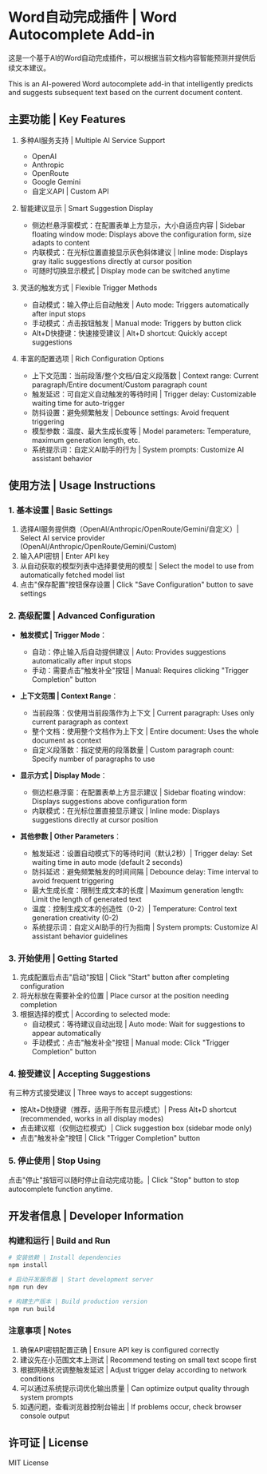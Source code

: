 # Word自动完成插件 | Word Autocomplete Add-in

这是一个基于AI的Word自动完成插件，可以根据当前文档内容智能预测并提供后续文本建议。

This is an AI-powered Word autocomplete add-in that intelligently predicts and suggests subsequent text based on the current document content.

## 主要功能 | Key Features

1. 多种AI服务支持 | Multiple AI Service Support
   - OpenAI
   - Anthropic
   - OpenRoute
   - Google Gemini
   - 自定义API | Custom API

2. 智能建议显示 | Smart Suggestion Display
   - 侧边栏悬浮窗模式：在配置表单上方显示，大小自适应内容 | Sidebar floating window mode: Displays above the configuration form, size adapts to content
   - 内联模式：在光标位置直接显示灰色斜体建议 | Inline mode: Displays gray italic suggestions directly at cursor position
   - 可随时切换显示模式 | Display mode can be switched anytime

3. 灵活的触发方式 | Flexible Trigger Methods
   - 自动模式：输入停止后自动触发 | Auto mode: Triggers automatically after input stops
   - 手动模式：点击按钮触发 | Manual mode: Triggers by button click
   - Alt+D快捷键：快速接受建议 | Alt+D shortcut: Quickly accept suggestions

4. 丰富的配置选项 | Rich Configuration Options
   - 上下文范围：当前段落/整个文档/自定义段落数 | Context range: Current paragraph/Entire document/Custom paragraph count
   - 触发延迟：可自定义自动触发的等待时间 | Trigger delay: Customizable waiting time for auto-trigger
   - 防抖设置：避免频繁触发 | Debounce settings: Avoid frequent triggering
   - 模型参数：温度、最大生成长度等 | Model parameters: Temperature, maximum generation length, etc.
   - 系统提示词：自定义AI助手的行为 | System prompts: Customize AI assistant behavior

## 使用方法 | Usage Instructions

### 1. 基本设置 | Basic Settings

1. 选择AI服务提供商（OpenAI/Anthropic/OpenRoute/Gemini/自定义）| Select AI service provider (OpenAI/Anthropic/OpenRoute/Gemini/Custom)
2. 输入API密钥 | Enter API key
3. 从自动获取的模型列表中选择要使用的模型 | Select the model to use from automatically fetched model list
4. 点击"保存配置"按钮保存设置 | Click "Save Configuration" button to save settings

### 2. 高级配置 | Advanced Configuration

- **触发模式 | Trigger Mode**：
  - 自动：停止输入后自动提供建议 | Auto: Provides suggestions automatically after input stops
  - 手动：需要点击"触发补全"按钮 | Manual: Requires clicking "Trigger Completion" button

- **上下文范围 | Context Range**：
  - 当前段落：仅使用当前段落作为上下文 | Current paragraph: Uses only current paragraph as context
  - 整个文档：使用整个文档作为上下文 | Entire document: Uses the whole document as context
  - 自定义段落数：指定使用的段落数量 | Custom paragraph count: Specify number of paragraphs to use

- **显示方式 | Display Mode**：
  - 侧边栏悬浮窗：在配置表单上方显示建议 | Sidebar floating window: Displays suggestions above configuration form
  - 内联模式：在光标位置直接显示建议 | Inline mode: Displays suggestions directly at cursor position

- **其他参数 | Other Parameters**：
  - 触发延迟：设置自动模式下的等待时间（默认2秒）| Trigger delay: Set waiting time in auto mode (default 2 seconds)
  - 防抖延迟：避免频繁触发的时间间隔 | Debounce delay: Time interval to avoid frequent triggering
  - 最大生成长度：限制生成文本的长度 | Maximum generation length: Limit the length of generated text
  - 温度：控制生成文本的创造性（0-2）| Temperature: Control text generation creativity (0-2)
  - 系统提示词：自定义AI助手的行为指南 | System prompts: Customize AI assistant behavior guidelines

### 3. 开始使用 | Getting Started

1. 完成配置后点击"启动"按钮 | Click "Start" button after completing configuration
2. 将光标放在需要补全的位置 | Place cursor at the position needing completion
3. 根据选择的模式 | According to selected mode:
   - 自动模式：等待建议自动出现 | Auto mode: Wait for suggestions to appear automatically
   - 手动模式：点击"触发补全"按钮 | Manual mode: Click "Trigger Completion" button

### 4. 接受建议 | Accepting Suggestions

有三种方式接受建议 | Three ways to accept suggestions:
- 按Alt+D快捷键（推荐，适用于所有显示模式）| Press Alt+D shortcut (recommended, works in all display modes)
- 点击建议框（仅侧边栏模式）| Click suggestion box (sidebar mode only)
- 点击"触发补全"按钮 | Click "Trigger Completion" button

### 5. 停止使用 | Stop Using

点击"停止"按钮可以随时停止自动完成功能。| Click "Stop" button to stop autocomplete function anytime.

## 开发者信息 | Developer Information

### 构建和运行 | Build and Run

```bash
# 安装依赖 | Install dependencies
npm install

# 启动开发服务器 | Start development server
npm run dev

# 构建生产版本 | Build production version
npm run build
```

### 注意事项 | Notes

1. 确保API密钥配置正确 | Ensure API key is configured correctly
2. 建议先在小范围文本上测试 | Recommend testing on small text scope first
3. 根据网络状况调整触发延迟 | Adjust trigger delay according to network conditions
4. 可以通过系统提示词优化输出质量 | Can optimize output quality through system prompts
5. 如遇问题，查看浏览器控制台输出 | If problems occur, check browser console output

## 许可证 | License

MIT License